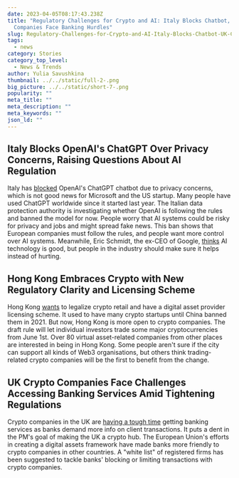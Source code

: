 ```yaml
---
date: 2023-04-05T08:17:43.238Z
title: "Regulatory Challenges for Crypto and AI: Italy Blocks Chatbot, UK
  Companies Face Banking Hurdles"
slug: Regulatory-Challenges-for-Crypto-and-AI-Italy-Blocks-Chatbot-UK-Companies-Face-Banking-Hurdles
tags:
  - news
category: Stories
category_top_level:
  - News & Trends
author: Yulia Savushkina
thumbnail: ../../static/full-2-.png
big_picture: ../../static/short-7-.png
popularity: ""
meta_title: ""
meta_description: ""
meta_keywords: ""
json_ld: ""
---
```

<!--StartFragment-->

## Italy Blocks OpenAI's ChatGPT Over Privacy Concerns, Raising Questions About AI Regulation



Italy has [blocked](https://www.bbc.com/news/technology-65139406) OpenAI's ChatGPT chatbot due to privacy concerns, which is not good news for Microsoft and the US startup. Many people have used ChatGPT worldwide since it started last year. The Italian data protection authority is investigating whether OpenAI is following the rules and banned the model for now. People worry that AI systems could be risky for privacy and jobs and might spread fake news. This ban shows that European companies must follow the rules, and people want more control over AI systems. Meanwhile, Eric Schmidt, the ex-CEO of Google, [thinks](https://www.businessinsider.com/ex-google-ceo-ai-industry-has-make-tech-doesnt-harm-2023-4) AI technology is good, but people in the industry should make sure it helps instead of hurting.



## Hong Kong Embraces Crypto with New Regulatory Clarity and Licensing Scheme



Hong Kong [wants](https://techcrunch.com/2023/04/02/hong-kong-web3-crypto-hub/) to legalize crypto retail and have a digital asset provider licensing scheme. It used to have many crypto startups until China banned them in 2021. But now, Hong Kong is more open to crypto companies. The draft rule will let individual investors trade some major cryptocurrencies from June 1st. Over 80 virtual asset-related companies from other places are interested in being in Hong Kong. Some people aren't sure if the city can support all kinds of Web3 organisations, but others think trading-related crypto companies will be the first to benefit from the change.



## UK Crypto Companies Face Challenges Accessing Banking Services Amid Tightening Regulations

Crypto companies in the UK are [having a tough time](https://cointelegraph.com/news/uk-banks-are-turning-away-crypto-clients-report) getting banking services as banks demand more info on client transactions. It puts a dent in the PM's goal of making the UK a crypto hub. The European Union's efforts in creating a digital assets framework have made banks more friendly to crypto companies in other countries. A "white list" of registered firms has been suggested to tackle banks' blocking or limiting transactions with crypto companies.

<!--EndFragment-->